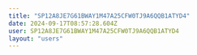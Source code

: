 ```yaml
---
title: "SP12A8JE7G61BWAY1M47A25CFW0TJ9A6QQB1ATYD4"
date: 2024-09-17T08:57:28.604Z
user: SP12A8JE7G61BWAY1M47A25CFW0TJ9A6QQB1ATYD4
layout: "users"
---
```

    